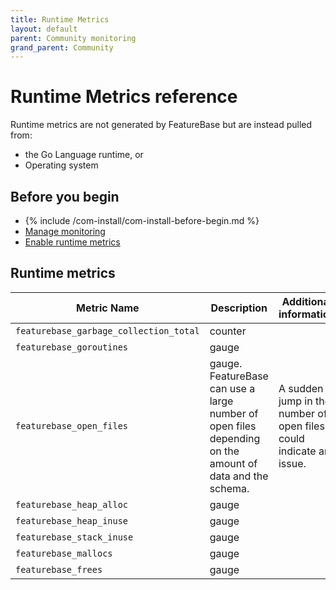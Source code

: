 ```yaml
---
title: Runtime Metrics
layout: default
parent: Community monitoring
grand_parent: Community
---
```


# Runtime Metrics reference

Runtime metrics are not generated by FeatureBase but are instead pulled from:

* the Go Language runtime, or
* Operating system

## Before you begin

* {% include /com-install/com-install-before-begin.md %}
* [Manage monitoring](/docs/community/com-monitoring/com-monitoring-home)
* [Enable runtime metrics](/docs/community/com-monitoring/com-monitoring-enable-runtime-metrics)

## Runtime metrics

| Metric Name | Description | Additional information |
|---|---|---|
| `featurebase_garbage_collection_total` | counter |  |
| `featurebase_goroutines` | gauge |  |
| `featurebase_open_files` | gauge. FeatureBase can use a large number of open files depending on the amount of data and the schema. | A sudden jump in the number of open files could indicate an issue. |
| `featurebase_heap_alloc` | gauge |  |
| `featurebase_heap_inuse` | gauge |  |
| `featurebase_stack_inuse`| gauge |  |
| `featurebase_mallocs`| gauge |  |
| `featurebase_frees`| gauge |  |
